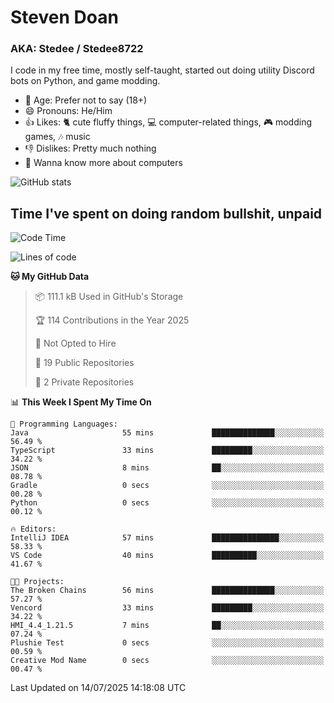 # Steven Doan
### AKA: Stedee / Stedee8722
I code in my free time, mostly self-taught, started out doing utility Discord bots on Python, and game modding.

- 🤔 Age: Prefer not to say (18+)
- 😄 Pronouns: He/Him
- 👍 Likes: 🐈 cute fluffy things, 💻 computer-related things, 🎮 modding games, 🎶 music
- 👎 Dislikes: Pretty much nothing
- 🥹 Wanna know more about computers

![GitHub stats](https://github-readme-stats-iota-mocha-40.vercel.app/api?username=Stedee8722&show=prs_merged,prs_merged_percentage&show_icons=true&theme=transparent)

## Time I've spent on doing random bullshit, unpaid
<!--START_SECTION:Time I've spent on doing random bullshit, unpaid-->
![Code Time](http://img.shields.io/badge/Code%20Time-298%20hrs%202%20mins-blue)

![Lines of code](https://img.shields.io/badge/From%20Hello%20World%20I%27ve%20Written-85.1%20thousand%20lines%20of%20code-blue)

**🐱 My GitHub Data** 

> 📦 111.1 kB Used in GitHub's Storage 
 > 
> 🏆 114 Contributions in the Year 2025
 > 
> 🚫 Not Opted to Hire
 > 
> 📜 19 Public Repositories 
 > 
> 🔑 2 Private Repositories 
 > 
📊 **This Week I Spent My Time On** 

```text
💬 Programming Languages: 
Java                     55 mins             ██████████████░░░░░░░░░░░   56.49 % 
TypeScript               33 mins             █████████░░░░░░░░░░░░░░░░   34.22 % 
JSON                     8 mins              ██░░░░░░░░░░░░░░░░░░░░░░░   08.78 % 
Gradle                   0 secs              ░░░░░░░░░░░░░░░░░░░░░░░░░   00.28 % 
Python                   0 secs              ░░░░░░░░░░░░░░░░░░░░░░░░░   00.12 % 

🔥 Editors: 
IntelliJ IDEA            57 mins             ███████████████░░░░░░░░░░   58.33 % 
VS Code                  40 mins             ██████████░░░░░░░░░░░░░░░   41.67 % 

🐱‍💻 Projects: 
The Broken Chains        56 mins             ██████████████░░░░░░░░░░░   57.27 % 
Vencord                  33 mins             █████████░░░░░░░░░░░░░░░░   34.22 % 
HMI_4.4_1.21.5           7 mins              ██░░░░░░░░░░░░░░░░░░░░░░░   07.24 % 
Plushie Test             0 secs              ░░░░░░░░░░░░░░░░░░░░░░░░░   00.59 % 
Creative Mod Name        0 secs              ░░░░░░░░░░░░░░░░░░░░░░░░░   00.47 % 
```


 Last Updated on 14/07/2025 14:18:08 UTC
<!--END_SECTION:Time I've spent on doing random bullshit, unpaid-->
